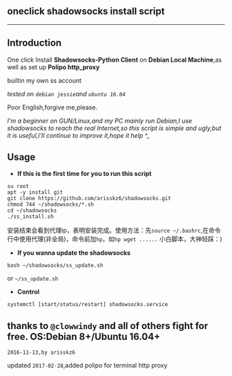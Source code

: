 ## oneclick shadowsocks install script
------------------------------------------------------------------------------------------------------
## Introduction
One click Install **Shadowsocks-Python Client** on **Debian Local Machine**,as well as set up **Polipo http_proxy**

builtin my own ss account

*tested on `debian jessie`and `ubuntu 16.04`*

Poor English,forgive me,please.

*I'm a beginner on GUN/Linux,and my PC mainly run Debian,I use shadowsocks to reach the real Internet,so this script is simple and ugly,but it is useful,I'll continue to improve it,hope it help  ^_*
## Usage
+ **If this is the first time for you to run this script**

```
su root
apt -y install git
git clone https://github.com/arisskz6/shadowsocks.git
chmod 744 ~/shadowsocks/*.sh
cd ~/shadowsocks
./ss_install.sh
```
安装结束会看到代理ip，表明安装完成。使用方法：先`source ~/.bashrc`,在命令行中使用代理(非全局)，命令前加`hp`，如`hp wget ......`
小白脚本，大神轻踩：)
+ **If you wanna update the shadowsocks**

`bash ~/shadowsocks/ss_update.sh`

or `~/ss_update.sh`

+ **Control**

```
systemctl [start/status/restart] shadowsocks.service
```

thanks to `@clowwindy` and all of others fight for free.
OS:Debian 8+/Ubuntu 16.04+
------------------------------------------------------------------------------------------------------
`2016-11-13,by arisskz6`

updated `2017-02-28`,added polipo for terminal http proxy
